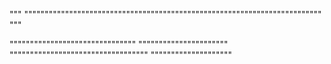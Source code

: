 """
"""""""""""""""""""""""""""""""""""""""""""""""""""""""""""""""""""""""""
"""

"""""""""""""""""""""""""""""""
""""""""""""""""""""""
""""""""""""""""""""""""""""""""""
""""""""""""""""""""
